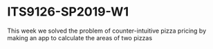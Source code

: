 # ITS9126-SP2019-W1
This week we solved the problem of counter-intuitive pizza pricing by making an app to calculate the areas of two pizzas
